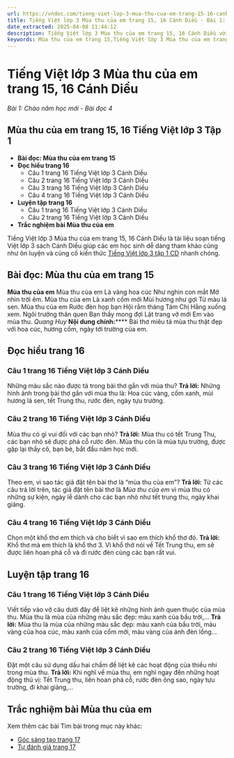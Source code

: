 ```yaml
---
url: https://vndoc.com/tieng-viet-lop-3-mua-thu-cua-em-trang-15-16-canh-dieu-268017
title: Tiếng Việt lớp 3 Mùa thu của em trang 15, 16 Cánh Diều - Bài 1: Chào năm học mới - Bài đọc 4 - VnDoc.com
date_extracted: 2025-04-08 11:44:12
description: Tiếng Việt lớp 3 Mùa thu của em trang 15, 16 Cánh Diều với bài giải bám sát chương trình Tiếng Việt lớp 3 CD giúp các em làm tốt các bài tập trong SGK.
keywords: Mùa thu của em trang 15,Tiếng Việt lớp 3 Mùa thu của em trang 15,Bài 1 Chào năm học mới trang 15,Bài 1 Chào năm học mới lớp 3,Mùa thu của em trang 15 cánh diều,Tuần 1 Chào năm học mới,Tiếng Việt 3 Bài 1 Chào năm học mới,bài tập tiếng việt lớp 3,tiếng việt lớp 3,tiếng việt lớp 3 tập 1,bài tập tiếng việt lớp 3 tập 1,tiếng việt 3 tập 1,tiếng việt lớp 3 cánh diều,tiếng việt 3 cánh diều,tiếng việt lớp 3 tập 1 cánh diều,tiếng việt lớp 3 cd,tiếng việt 3 cánh diều tập 1
---
```


# Tiếng Việt lớp 3 Mùa thu của em trang 15, 16 Cánh Diều
 _Bài 1: Chào năm học mới - Bài đọc 4_
## **Mùa thu của em trang 15, 16 Tiếng Việt lớp 3 Tập 1**
  * **Bài đọc: Mùa thu của em trang 15**
  * **Đọc hiểu trang 16**
    * Câu 1 trang 16 Tiếng Việt lớp 3 Cánh Diều
    * Câu 2 trang 16 Tiếng Việt lớp 3 Cánh Diều
    * Câu 3 trang 16 Tiếng Việt lớp 3 Cánh Diều
    * Câu 4 trang 16 Tiếng Việt lớp 3 Cánh Diều
  * **Luyện tập trang 16**
    * Câu 1 trang 16 Tiếng Việt lớp 3 Cánh Diều
    * Câu 2 trang 16 Tiếng Việt lớp 3 Cánh Diều
  * **Trắc nghiệm bài Mùa thu của em**

Tiếng Việt lớp 3 Mùa thu của em trang 15, 16 Cánh Diều là tài liệu soạn tiếng Việt lớp 3  sách Cánh Diều giúp các em học sinh dễ dàng tham khảo cũng như ôn luyện và củng cố kiến thức [Tiếng Việt lớp 3 tập 1 CD](<https://vndoc.com/tieng-viet-lop-3-cd-tap1>) nhanh chóng.
## **Bài đọc: Mùa thu của em trang 15**
**Mùa thu của em**
Mùa thu của em
Là vàng hoa cúc
Như nghìn con mắt
Mở nhìn trời êm.
Mùa thu của em
Là xanh cốm mới
Mùi hương như gợi
Từ màu lá sen.
Mùa thu của em
Rước đèn họp bạn
Hội rằm tháng Tám
Chị Hằng xuống xem.
Ngôi trường thân quen
Bạn thầy mong đợi
Lật trang vở mới
Em vào mùa thu.
_Quang Huy_
**Nội dung chính:****** Bài thơ miêu tả mùa thu thật đẹp với hoa cúc, hương cốm, ngày tới trường của em.
## **Đọc hiểu trang 16**
### **Câu 1 trang 16 Tiếng Việt lớp 3 Cánh Diều**
Những màu sắc nào được tả trong bài thơ gắn với mùa thu?
**Trả lời:**
Những hình ảnh trong bài thơ gắn với mùa thu là: Hoa cúc vàng, cốm xanh, mùi hương lá sen, tết Trung thu, rước đèn, ngày tựu trường.
### **Câu 2 trang 16 Tiếng Việt lớp 3 Cánh Diều**
Mùa thu có gì vui đối với các bạn nhỏ?
**Trả lời:**
Mùa thu có tết Trung Thu, các bạn nhỏ sẽ được phá cỗ rước đèn. Mùa thu còn là mùa tựu trường, được gặp lại thầy cô, bạn bè, bắt đầu năm học mới.
### **Câu 3 trang 16 Tiếng Việt lớp 3 Cánh Diều**
Theo em, vì sao tác giả đặt tên bài thơ là “mùa thu của em”?
**Trả lời:**
Từ các câu trả lời trên, tác giả đặt tên bài thơ là _Mùa thu của em_ vì mùa thu có những sự kiện, ngày lễ dành cho các bạn nhỏ như tết trung thu, ngày khai giảng.
### **Câu 4 trang 16 Tiếng Việt lớp 3 Cánh Diều**
Chọn một khổ thơ em thích và cho biết vì sao em thích khổ thơ đó.
**Trả lời:**
Khổ thơ mà em thích là khổ thơ 3. Vì khổ thở nói về Tết Trung thu, em sẽ được liên hoan phá cỗ và đi rước đèn cùng các bạn rất vui.
## **Luyện tập trang 16**
### **Câu 1 trang 16 Tiếng Việt lớp 3 Cánh Diều**
Viết tiếp vào vở câu dưới đây để liệt kê những hình ảnh quen thuộc của mùa thu.
Mùa thu là mùa của những màu sắc đẹp: màu xanh của bầu trời,…
**Trả lời:**
Mùa thu là mùa của những màu sắc đẹp: màu xanh của bầu trời, màu vàng của hoa cúc, màu xanh của cốm mới, màu vàng của ánh đèn lồng…
### **Câu 2 trang 16 Tiếng Việt lớp 3 Cánh Diều**
Đặt một câu sử dụng dấu hai chấm để liệt kê các hoạt động của thiếu nhi trong mùa thu.
**Trả lời:**
Khi nghĩ về mùa thu, em nghĩ ngay đến những hoạt động thú vị: Tết Trung thu, liên hoan phá cỗ, rước đèn ông sao, ngày tựu trường, đi khai giảng,...
## Trắc nghiệm bài Mùa thu của em
Xem thêm các bài Tìm bài trong mục này khác:
  * [Góc sáng tạo trang 17](</tieng-viet-lop-3-em-la-hoc-sinh-lop-3-trang-17-canh-dieu-268020>)
  * [Tự đánh giá trang 17](</tu-danh-gia-trang-17-tieng-viet-lop-3-canh-dieu-268034>)

